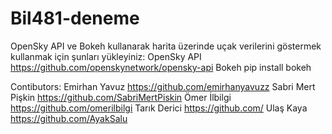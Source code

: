 # Bil481-deneme
OpenSky API ve Bokeh kullanarak harita üzerinde uçak verilerini göstermek
kullanmak için şunları yükleyiniz:
  OpenSky API
    https://github.com/openskynetwork/opensky-api
  Bokeh
    pip install bokeh

Contibutors:
  Emirhan Yavuz
    https://github.com/emirhanyavuzz
  Sabri Mert Pişkin
    https://github.com/SabriMertPiskin
  Ömer İlbilgi
    https://github.com/omerilbilgi
  Tarık Derici
    https://github.com/
  Ulaş Kaya
    https://github.com/AyakSalu
  
